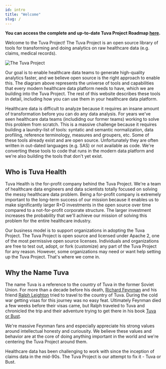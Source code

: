 ```yaml
---
id: intro
title: "Welcome"
slug: /
---
```


**You can access the complete and up-to-date Tuva Project Roadmap [here](https://docs.google.com/spreadsheets/d/1rqFcyoYtspNZ1PRnwaTx29jGoIyw9r3aHUE-I2Xn6KM/edit?usp=sharing).**

Welcome to the Tuva Project!  The Tuva Project is an open source library of tools for transforming and doing analytics on raw healthcare data (e.g. claims, medical records).  

![The Tuva Project](/img/the-tuva-project.jpg)

Our goal is to enable healthcare data teams to generate high-quality analytics faster, and we believe open source is the right approach to enable this.  The diagram above represents the universe of tools and capabilities that every modern healthcare data platform needs to have, which we are building into the Tuva Project.  The rest of this website describes these tools in detail, including how you can use them in your healthcare data platform.

Healthcare data is difficult to analyze because it requires an insane amount of transformation before you can do any data analysis.  For years we've seen healthcare data teams (includidng our former teams) working to solve this problem from scratch.  This is a massive challenge because it requires building a laundry-list of tools: syntatic and semantic normalization, data profiling, reference terminology, measures and groupers, etc.  Some of these tools already exist and are open source.  Unfortunately they are often written in out-dated languages (e.g. SAS) or not available as code.  We're converting these tools to code that runs in the modern data platform and we're also building the tools that don't yet exist.

## Who is Tuva Health

Tuva Health is the for-profit company behind the Tuva Project.  We're a team of healthcare data engineers and data scientists totally focused on solving the messy healthcare data problem.  Being a for-profit company is extremely important to the long-term success of our mission because it enables us to make significantly larger R+D investments in the open source over time compared to a not-for-profit corporate structure.  The larger investment increases the probability that we'll achieve our mission of solving this problem for the entire healthcare industry.

Our business model is to support organizations in adopting the Tuva Project.  The Tuva Project is open source and licensed under Apache 2, one of the most permissive open source licenses.  Individuals and organizations are free to test out, adopt, or fork (customize) any part of the Tuva Project for any reason.  However, some organizations may need or want help setting up the Tuva Project.  That's where we come in.

## Why the Name Tuva

The name Tuva is a reference to the country of Tuva in the former Soviet Union.  For more than a decade before his death, [Richard Feynman](https://en.wikipedia.org/wiki/Richard_Feynman) and his friend [Ralph Leighton](https://en.wikipedia.org/wiki/Ralph_Leighton) tried to travel to the country of Tuva.  During the cold war getting visas for this journey was no easy feat.  Ultimately Feynman died a few weeks before their visas came, but Ralph traveled to Tuva and chronicled the trip and their adventure trying to get there in his book [Tuva or Bust](https://www.amazon.com/Tuva-Bust-Richard-Feynmans-Journey/dp/0393320693).

We're massive Feynman fans and especially appreciate his strong values around intellectual honesty and curiousity.  We believe these values and behavior are at the core of doing anything important in the world and we're centering the Tuva Project around them.  

Healthcare data has been challenging to work with since the inception of claims data in the mid-90s.  The Tuva Project is our attempt to fix it - Tuva or Bust.
